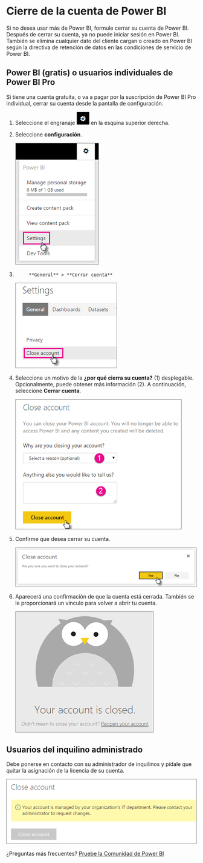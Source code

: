 <properties 
   pageTitle="Cierre de la cuenta de Power BI"
   description="Cierre de la cuenta de Power BI"
   services="powerbi" 
   documentationCenter="" 
   authors="guyinacube" 
   manager="erikre" 
   backup=""
   editor=""
   tags=""
   qualityFocus="no"
   qualityDate=""/>
 
<tags
   ms.service="powerbi"
   ms.devlang="NA"
   ms.topic="article"
   ms.tgt_pltfrm="NA"
   ms.workload="powerbi"
   ms.date="10/10/2016"
   ms.author="asaxton"/>
# Cierre de la cuenta de Power BI

Si no desea usar más de Power BI, formule cerrar su cuenta de Power BI.  Después de cerrar su cuenta, ya no puede iniciar sesión en Power BI.  También se elimina cualquier dato del cliente cargan o creado en Power BI según la directiva de retención de datos en las condiciones de servicio de Power BI.

## Power BI (gratis) o usuarios individuales de Power BI Pro

Si tiene una cuenta gratuita, o va a pagar por la suscripción de Power BI Pro individual, cerrar su cuenta desde la pantalla de configuración.

1. Seleccione el engranaje ![](media/powerbi-admin-closing-your-account/gear.png) en la esquina superior derecha.

2. Seleccione **configuración**.

    ![](media/powerbi-admin-closing-your-account/closeaccount-settings.png)

3. 
            **General** > **Cerrar cuenta**

    ![](media/powerbi-admin-closing-your-account/closeaccount-settings2.png)
    
4. Seleccione un motivo de la  **¿por qué cierra su cuenta?** (1) desplegable.  Opcionalmente, puede obtener más información (2). A continuación, seleccione **Cerrar cuenta**.

    ![](media/powerbi-admin-closing-your-account/closeaccount-settings3.png)
    
5. Confirme que desea cerrar su cuenta.

    ![](media/powerbi-admin-closing-your-account/closeaccount-settings4.png)
    
6. Aparecerá una confirmación de que la cuenta está cerrada. También se le proporcionará un vínculo para volver a abrir tu cuenta.

    ![](media/powerbi-admin-closing-your-account/closeaccount-settings5.png)

## Usuarios del inquilino administrado

Debe ponerse en contacto con su administrador de inquilinos y pídale que quitar la asignación de la licencia de su cuenta.

![](media/powerbi-admin-closing-your-account/closeaccountmanaged.png)

¿Preguntas más frecuentes? [Pruebe la Comunidad de Power BI](http://community.powerbi.com/)